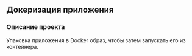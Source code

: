 ## Докеризация приложения
### Описание проекта
Упаковка приложения в Docker образ, чтобы затем запускать его из контейнера.
